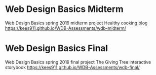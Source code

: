 # Web Design Basics Midterm
Web Design Basics spring 2019 midterm project
Healthy cooking blog
https://kees911.github.io/WDB-Assessments/wdb-midterm/

# Web Design Basics Final
Web Design Basics spring 2019 final project
The Giving Tree interactive storybook
https://kees911.github.io/WDB-Assessments/wdb-final/
